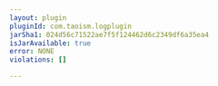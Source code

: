 ```yaml
---
layout: plugin
pluginId: com.taoism.logplugin
jarSha1: 024d56c71522ae7f5f124462d6c2349df6a35ea4
isJarAvailable: true
error: NONE
violations: []

---
```

